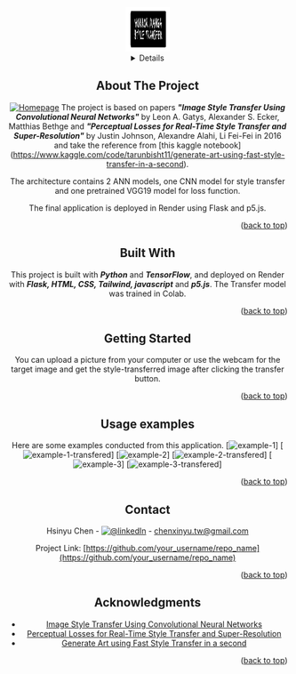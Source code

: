 <!-- PROJECT LOGO, NAME and HOMEPAGE -->
<br />
<div align="center">
  <a href=”">  <!--  website on Render -->
    <img src="images/logo.png" alt="Logo" width="80" height="80"> <!--  Logo –>
  </a>
</div>

<!-- TABLE OF CONTENTS -->
<details>
  <summary>Table of Contents</summary>
  <ol>
    <li><a href="#about-the-project">About The Project</a></li>
    <li><a href="#built-with">Built With</a></li>
    <li><a href="#getting-started">Getting Started</a></li>
    <li><a href="#usage-examples">Usage Examples</a></li>
    <li><a href="#contact">Contact</a></li>
    <li><a href="#acknowledgments">Acknowledgments</a></li>
  </ol>
</details>


<!-- ABOUT THE PROJECT -->
## About The Project

[![Homepage][homepage]](https://example.com) <!--  website on Render -->
The project is based on papers ***"Image Style Transfer Using Convolutional Neural Networks"*** by Leon A. Gatys, Alexander S. Ecker, Matthias Bethge and ***"Perceptual Losses for Real-Time Style Transfer and Super-Resolution"*** by Justin Johnson, Alexandre Alahi, Li Fei-Fei in 2016 and take the reference from [this kaggle notebook] (https://www.kaggle.com/code/tarunbisht11/generate-art-using-fast-style-transfer-in-a-second).

The architecture contains 2 ANN models, one CNN model for style transfer and one pretrained VGG19 model for loss function.

The final application is deployed in Render using Flask and p5.js.

<p align="right">(<a href="#readme-top">back to top</a>)</p>

<!-- BUILD WITH -->
## Built With

This project is built with ***Python*** and ***TensorFlow***, and deployed on Render with ***Flask, HTML, CSS, Tailwind, javascript*** and ***p5.js***.
The Transfer model was trained in Colab.

<p align="right">(<a href="#readme-top">back to top</a>)</p>


<!-- GETTING STARTED -->
## Getting Started

You can upload a picture from your computer or use the webcam for the target image and get the style-transferred image after clicking the transfer button.

<p align="right">(<a href="#readme-top">back to top</a>)</p>

<!-- USAGE EXAMPLES -->
## Usage examples

Here are some examples conducted from this application.
[![example-1][example-1]] [![example-1-transfered][example-1-transfered]]
[![example-2][example-1]] [![example-2-transfered][example-1-transfered]]
[![example-3][example-1]] [![example-3-transfered][example-1-transfered]]

<p align="right">(<a href="#readme-top">back to top</a>)</p>


<!-- CONTACT -->
## Contact

Hsinyu Chen - [![@linkedIn][linkedin-url]]() - chenxinyu.tw@gmail.com

Project Link: [https://github.com/your_username/repo_name](https://github.com/your_username/repo_name)<!--  repo link and name -->

<p align="right">(<a href="#readme-top">back to top</a>)</p>


<!-- ACKNOWLEDGMENTS -->
## Acknowledgments


* [Image Style Transfer Using Convolutional Neural Networks](https://www.cv-foundation.org/openaccess/content_cvpr_2016/papers/Gatys_Image_Style_Transfer_CVPR_2016_paper.pdf)
* [Perceptual Losses for Real-Time Style Transfer and Super-Resolution
](https://arxiv.org/abs/1603.08155)
* [Generate Art using Fast Style Transfer in a second
](https://www.kaggle.com/code/tarunbisht11/generate-art-using-fast-style-transfer-in-a-second)

<p align="right">(<a href="#readme-top">back to top</a>)</p>



<!-- MARKDOWN LINKS & IMAGES -->
<!-- https://www.markdownguide.org/basic-syntax/#reference-style-links -->
[linkedin-url]: https://www.linkedin.com/in/hsinyu-chen-4b43b489/
[homepage]: images/homepage.png
[example-1]: images/example-1.jpg
[example-1-transfered]: images/example-1-tranfered.jpeg
[example-2]: images/example-2.jpg
[example-2-transfered]: images/example-2-tranfered.jpeg
[example-3]: images/example-3.jpeg
[example-3-transfered]: images/example-3-tranfered.jpeg









